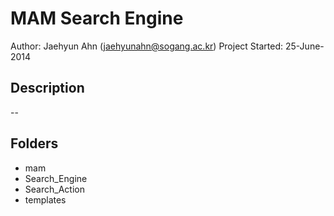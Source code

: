 # MAM Search Engine
Author: Jaehyun Ahn (jaehyunahn@sogang.ac.kr)
Project Started: 25-June-2014

## Description
--
## Folders
* mam
* Search_Engine
* Search_Action
* templates
